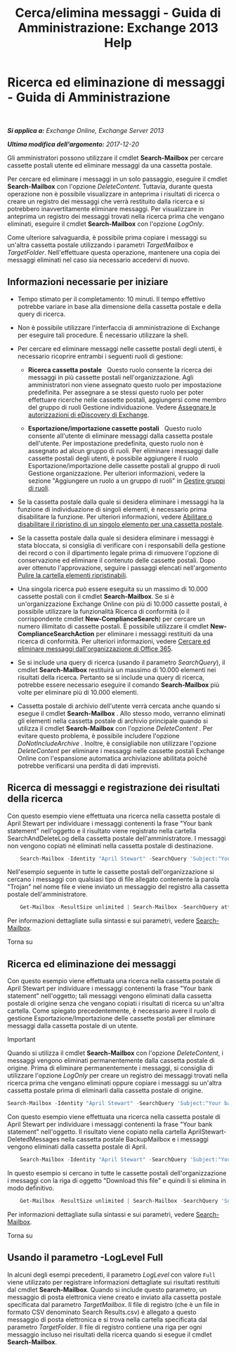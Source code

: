 ﻿---
title: 'Cerca/elimina messaggi - Guida di Amministrazione: Exchange 2013 Help'
TOCTitle: Ricerca ed eliminazione di messaggi - Guida di Amministrazione
ms:assetid: 8c36bb03-e716-4fdd-9958-4aa7a2a1db42
ms:mtpsurl: https://technet.microsoft.com/it-it/library/Ff459253(v=EXCHG.150)
ms:contentKeyID: 52057288
ms.date: 05/22/2018
mtps_version: v=EXCHG.150
ms.translationtype: MT
---

# Ricerca ed eliminazione di messaggi - Guida di Amministrazione

 

_**Si applica a:** Exchange Online, Exchange Server 2013_

_**Ultima modifica dell'argomento:** 2017-12-20_

Gli amministratori possono utilizzare il cmdlet **Search-Mailbox** per cercare cassette postali utente ed eliminare messaggi da una cassetta postale.

Per cercare ed eliminare i messaggi in un solo passaggio, eseguire il cmdlet **Search-Mailbox** con l'opzione *DeleteContent*. Tuttavia, durante questa operazione non è possibile visualizzare in anteprima i risultati di ricerca o creare un registro dei messaggi che verrà restituito dalla ricerca e si potrebbero inavvertitamente eliminare messaggi. Per visualizzare in anteprima un registro dei messaggi trovati nella ricerca prima che vengano eliminati, eseguire il cmdlet **Search-Mailbox** con l'opzione *LogOnly*.

Come ulteriore salvaguardia, è possibile prima copiare i messaggi su un'altra cassetta postale utilizzando i parametri *TargetMailbox* e *TargetFolder*. Nell'effettuare questa operazione, mantenere una copia dei messaggi eliminati nel caso sia necessario accedervi di nuovo.

## Informazioni necessarie per iniziare

  - Tempo stimato per il completamento: 10 minuti. Il tempo effettivo potrebbe variare in base alla dimensione della cassetta postale e della query di ricerca.

  - Non è possibile utilizzare l'interfaccia di amministrazione di Exchange per eseguire tali procedure. È necessario utilizzare la shell.

  - Per cercare ed eliminare messaggi nelle cassette postali degli utenti, è necessario ricoprire entrambi i seguenti ruoli di gestione:
    
      - **Ricerca cassetta postale**   Questo ruolo consente la ricerca dei messaggi in più cassette postali nell'organizzazione. Agli amministratori non viene assegnato questo ruolo per impostazione predefinita. Per assegnare a se stessi questo ruolo per poter effettuare ricerche nelle cassette postali, aggiungersi come membro del gruppo di ruoli Gestione individuazione. Vedere [Assegnare le autorizzazioni di eDiscovery di Exchange](https://docs.microsoft.com/it-it/exchange/security-and-compliance/in-place-ediscovery/assign-ediscovery-permissions).
    
      - **Esportazione/importazione cassette postali**   Questo ruolo consente all'utente di eliminare messaggi dalla cassetta postale dell'utente. Per impostazione predefinita, questo ruolo non è assegnato ad alcun gruppo di ruoli. Per eliminare i messaggi dalle cassette postali degli utenti, è possibile aggiungere il ruolo Esportazione/importazione delle cassette postali al gruppo di ruoli Gestione organizzazione. Per ulteriori informazioni, vedere la sezione "Aggiungere un ruolo a un gruppo di ruoli" in [Gestire gruppi di ruoli](manage-role-groups-exchange-2013-help.md).

  - Se la cassetta postale dalla quale si desidera eliminare i messaggi ha la funzione di individuazione di singoli elementi, è necessario prima disabilitare la funzione. Per ulteriori informazioni, vedere [Abilitare o disabilitare il ripristino di un singolo elemento per una cassetta postale](https://docs.microsoft.com/it-it/exchange/recipients-in-exchange-online/manage-user-mailboxes/enable-or-disable-single-item-recovery).

  - Se la cassetta postale dalla quale si desidera eliminare i messaggi è stata bloccata, si consiglia di verificare con i responsabili della gestione dei record o con il dipartimento legale prima di rimuovere l'opzione di conservazione ed eliminare il contenuto delle cassette postali. Dopo aver ottenuto l'approvazione, seguire i passaggi elencati nell'argomento [Pulire la cartella elementi ripristinabili](clean-up-the-recoverable-items-folder-exchange-2013-help.md).

  - Una singola ricerca può essere eseguita su un massimo di 10.000 cassette postali con il cmdlet **Search-Mailbox**. Se si è un'organizzazione Exchange Online con più di 10.000 cassette postali, è possibile utilizzare la funzionalità Ricerca di conformità (o il corrispondente cmdlet **New-ComplianceSearch**) per cercare un numero illimitato di cassette postali. È possibile utilizzare il cmdlet **New-ComplianceSearchAction** per eliminare i messaggi restituiti da una ricerca di conformità. Per ulteriori informazioni, vedere [Cercare ed eliminare messaggi dall'organizzazione di Office 365](https://go.microsoft.com/fwlink/p/?linkid=786856).

  - Se si include una query di ricerca (usando il parametro *SearchQuery*), il cmdlet **Search-Mailbox** restituirà un massimo di 10.000 elementi nei risultati della ricerca. Pertanto se si include una query di ricerca, potrebbe essere necessario eseguire il comando **Search-Mailbox** più volte per eliminare più di 10.000 elementi.

  - Cassetta postale di archivio dell'utente verrà cercata anche quando si esegue il cmdlet **Search-Mailbox** . Allo stesso modo, verranno eliminati gli elementi nella cassetta postale di archivio principale quando si utilizza il cmdlet **Search-Mailbox** con l'opzione *DeleteContent* . Per evitare questo problema, è possibile includere l'opzione *DoNotIncludeArchive* . Inoltre, è consigliabile non utilizzare l'opzione *DeleteContent* per eliminare i messaggi nelle cassette postali Exchange Online con l'espansione automatica archiviazione abilitata poiché potrebbe verificarsi una perdita di dati imprevisti.

## Ricerca di messaggi e registrazione dei risultati della ricerca

Con questo esempio viene effettuata una ricerca nella cassetta postale di April Stewart per individuare i messaggi contenenti la frase "Your bank statement" nell'oggetto e il risultato viene registrato nella cartella SearchAndDeleteLog della cassetta postale dell'amministratore. I messaggi non vengono copiati né eliminati nella cassetta postale di destinazione.
```powershell
    Search-Mailbox -Identity "April Stewart" -SearchQuery 'Subject:"Your bank statement"' -TargetMailbox administrator -TargetFolder "SearchAndDeleteLog" -LogOnly -LogLevel Full
```
Nell'esempio seguente in tutte le cassette postali dell'organizzazione si cercano i messaggi con qualsiasi tipo di file allegato contenente la parola "Trojan" nel nome file e viene inviato un messaggio del registro alla cassetta postale dell'amministratore.
```powershell
    Get-Mailbox -ResultSize unlimited | Search-Mailbox -SearchQuery attachment:trojan* -TargetMailbox administrator -TargetFolder "SearchAndDeleteLog" -LogOnly -LogLevel Full
```

Per informazioni dettagliate sulla sintassi e sui parametri, vedere [Search-Mailbox](https://technet.microsoft.com/it-it/library/dd298173\(v=exchg.150\)).

Torna su

## Ricerca ed eliminazione dei messaggi

Con questo esempio viene effettuata una ricerca nella cassetta postale di April Stewart per individuare i messaggi contenenti la frase "Your bank statement" nell'oggetto; tali messaggi vengono eliminati dalla cassetta postale di origine senza che vengano copiati i risultati di ricerca su un'altra cartella. Come spiegato precedentemente, è necessario avere il ruolo di gestione Esportazione/Importazione delle cassette postali per eliminare messaggi dalla cassetta postale di un utente.


> [!IMPORTANT]
> Quando si utilizza il cmdlet <STRONG>Search-Mailbox</STRONG> con l'opzione <EM>DeleteContent</EM>, i messaggi vengono eliminati permanentemente dalla cassetta postale di origine. Prima di eliminare permanentemente i messaggi, si consiglia di utilizzare l'opzione <EM>LogOnly</EM> per creare un registro dei messaggi trovati nella ricerca prima che vengano eliminati oppure copiare i messaggi su un'altra cassetta postale prima di eliminarli dalla cassetta postale di origine.



```powershell
Search-Mailbox -Identity "April Stewart" -SearchQuery 'Subject:"Your bank statement"' -DeleteContent
```

Con questo esempio viene effettuata una ricerca nella cassetta postale di April Stewart per individuare i messaggi contenenti la frase "Your bank statement" nell'oggetto. Il risultato viene copiato nella cartella AprilStewart-DeletedMessages nella cassetta postale BackupMailbox e i messaggi vengono eliminati dalla cassetta postale di April.
```powershell
    Search-Mailbox -Identity "April Stewart" -SearchQuery 'Subject:"Your bank statement"' -TargetMailbox "BackupMailbox" -TargetFolder "AprilStewart-DeletedMessages" -LogLevel Full -DeleteContent
```
In questo esempio si cercano in tutte le cassette postali dell'organizzazione i messaggi con la riga di oggetto "Download this file" e quindi li si elimina in modo definitivo.
```powershell
    Get-Mailbox -ResultSize unlimited | Search-Mailbox -SearchQuery 'Subject:"Download this file"' -DeleteContent
```

Per informazioni dettagliate sulla sintassi e sui parametri, vedere [Search-Mailbox](https://technet.microsoft.com/it-it/library/dd298173\(v=exchg.150\)).

Torna su

## Usando il parametro -LogLevel Full

In alcuni degli esempi precedenti, il parametro *LogLevel* con valore `Full` viene utilizzato per registrare informazioni dettagliate sui risultati restituiti dal cmdlet **Search-Mailbox**. Quando si include questo parametro, un messaggio di posta elettronica viene creato e inviato alla cassetta postale specificata dal parametro *TargetMailbox*. Il file di registro (che è un file in formato CSV denominato Search Results.csv) è allegato a questo messaggio di posta elettronica e si trova nella cartella specificata dal parametro *TargetFolder*. Il file di registro contiene una riga per ogni messaggio incluso nei risultati della ricerca quando si esegue il cmdlet **Search-Mailbox**.

